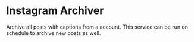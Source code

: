 # Instagram Archiver
Archive all posts with captions from a account. This service can be run on schedule to archive new posts as well.